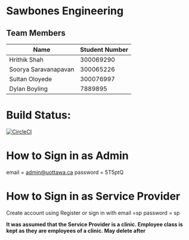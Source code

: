 # Sawbones Engineering

## Team Members

| Name | Student Number |
| --- | --- |
| Hrithik Shah | 300069290 |
| Soorya Saravanapavan | 300065226 |
| Sultan Oloyede | 300076997 |
| Dylan Boyling | 7889895 |

# Build Status:
[![CircleCI](https://circleci.com/gh/professor-forward/project-sawbones_engineering/tree/f%2Fdeliverable04.svg?style=svg&circle-token=3e2bea451884276e8faa82ed09ca5e7628290049)](https://circleci.com/gh/professor-forward/project-sawbones_engineering/tree/f%2Fdeliverable04)
<!--
CircleCI built successfully before the JUnit testing was implemented as seen below. As mentioned by the Professor on Piazza we can not build as there are "no credits are available on your plan".
![](https://i.imgur.com/2oCFDSh.png)
![](https://i.imgur.com/cgSZhVX.png)
-->
# How to Sign in as Admin

email = admin@uottawa.ca
password = 5T5ptQ

# How to Sign in as Service Provider

Create account using Register
or sign in with
email =sp
password = sp

**It was assumed that the Service Provider is a clinic. Employee class is kept as they are employees of a clinic. May delete after**
